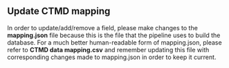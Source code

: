 ## Update CTMD mapping

In order to update/add/remove a field, please make changes to the <b>mapping.json</b> file because this is the file that the pipeline uses to build the database. For a much better human-readable form of mapping.json, please refer to <b>CTMD data mapping.csv</b> and remember updating this file with corresponding changes made to mapping.json in order to keep it current. 
